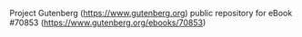 Project Gutenberg (https://www.gutenberg.org) public repository for
eBook #70853 (https://www.gutenberg.org/ebooks/70853)

